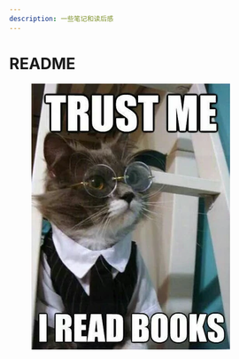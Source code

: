```yaml
---
description: 一些笔记和读后感
---
```


# README

<div align="left">

<figure><img src=".gitbook/assets/trust-me-i-read-books.webp" alt=""><figcaption></figcaption></figure>

</div>
